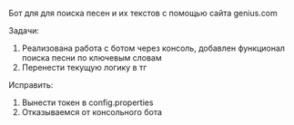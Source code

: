 Бот для для поиска песен и их текстов с помощью сайта genius.com

Задачи:
1. Реализована работа с ботом через консоль, добавлен функционал поиска песни по ключевым словам
2. Перенести текущую логику в тг

Исправить:
1. Вынести токен в config.properties
2. Отказываемся от консольного бота